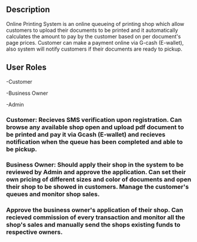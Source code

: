 
<h2>Description</h2>
<p>
    Online Printing System is an online queueing of printing shop which allow customers to upload their documents to be printed and it automatically calculates the amount to pay by the customer based on per document's page prices. Customer can make a payment online via G-cash (E-wallet), also system will notify customers if their documents are ready to pickup.
</p>

<h2>User Roles</h2>
<p> -Customer </p>
<p> -Business Owner </p>
<p> -Admin </p>

<h3>
    Customer: Recieves SMS verification upon registration. Can browse any available shop open and upload pdf document to be printed and pay it via Gcash (E-wallet) and recieves notification when the queue has been completed and able to be pickup.
</h3>

<h3>
    Business Owner: Should apply their shop in the system to be reviewed by Admin and approve the application. Can set their own pricing of different sizes and color of documents and open their shop to be showed in customers. Manage the customer's queues and monitor shop sales.
</h3>

<h3>
    Approve the business owner's application of their shop. Can recieved commission of every transaction and monitor all the shop's sales and manually send the shops existing funds to respective owners.
</h3>
